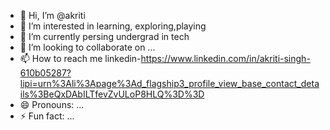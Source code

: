 - 👋 Hi, I’m @akriti
- 👀 I’m interested in learning, exploring,playing
- 🌱 I’m currently persing undergrad in tech
- 💞️ I’m looking to collaborate on ...
- 📫 How to reach me linkedin-https://www.linkedin.com/in/akriti-singh-610b05287?lipi=urn%3Ali%3Apage%3Ad_flagship3_profile_view_base_contact_details%3BeQxDAbILTfevZvULoP8HLQ%3D%3D
- 😄 Pronouns: ...
- ⚡ Fun fact: ...

<!---
akriti is a ✨ special ✨ repository because its `README.md` (this file) appears on your GitHub profile.
You can click the Preview link to take a look at your changes.
--->
